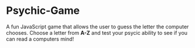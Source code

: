 # Psychic-Game
A fun JavaScript game that allows the user to guess the letter the computer chooses.
Choose a letter from **A-Z** and test your psycic ability to see if you can read a computers mind!
